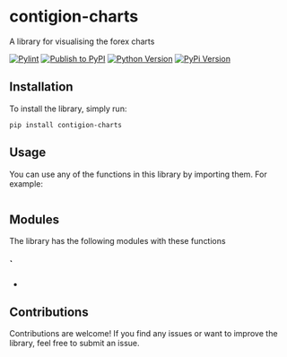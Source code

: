 # contigion-charts
A library for visualising the forex charts

[![Pylint](https://github.com/Contigion/charts/actions/workflows/pylint.yml/badge.svg?branch=main)](https://github.com/Contigion/charts/actions/workflows/pylint.yml)
[![Publish to PyPI](https://github.com/Contigion/charts/actions/workflows/publish.yml/badge.svg?branch=main)](https://github.com/Contigion/charts/actions/workflows/publish.yml)
[![Python Version](https://img.shields.io/pypi/pyversions/contigion-charts?style=flat)](https://pypi.org/project/contigion-charts/)
[![PyPi Version](https://img.shields.io/pypi/v/contigion-charts?style=flat)](https://pypi.org/project/contigion-charts/)

## Installation
To install the library, simply run:

`
pip install contigion-charts
`

## Usage
You can use any of the functions in this library by importing them. For example:


``` python

```

## Modules
The library has the following modules with these functions

### `
  - 



## Contributions

Contributions are welcome! 
If you find any issues or want to improve the library, feel free to submit an issue.

